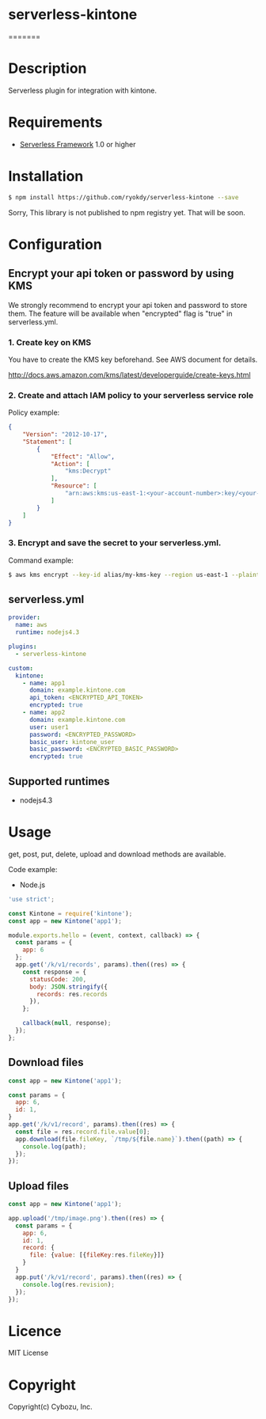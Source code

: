 # serverless-kintone

=======

# Description

Serverless plugin for integration with kintone.

# Requirements

- [Serverless Framework](https://github.com/serverless/serverless) 1.0 or higher

# Installation

```sh
$ npm install https://github.com/ryokdy/serverless-kintone --save
```
Sorry, This library is not published to npm registry yet. That will be soon.

# Configuration

## Encrypt your api token or password by using KMS

We strongly recommend to encrypt your api token and password to store them. The feature will be available when "encrypted" flag is "true" in serverless.yml.

### 1. Create key on KMS

You have to create the KMS key beforehand. See AWS document for details.

http://docs.aws.amazon.com/kms/latest/developerguide/create-keys.html

### 2. Create and attach IAM policy to your serverless service role  
Policy example:  

```json
{
    "Version": "2012-10-17",
    "Statement": [
        {
            "Effect": "Allow",
            "Action": [
                "kms:Decrypt"
            ],
            "Resource": [
                "arn:aws:kms:us-east-1:<your-account-number>:key/<your-key-id>"
            ]
        }
    ]
}
```

### 3. Encrypt and save the secret to your serverless.yml.
Command example:  

```sh
$ aws kms encrypt --key-id alias/my-kms-key --region us-east-1 --plaintext YOUR_TOKEN
```

## serverless.yml

```yaml
provider:
  name: aws
  runtime: nodejs4.3

plugins:
  - serverless-kintone

custom:
  kintone:
    - name: app1
      domain: example.kintone.com
      api_token: <ENCRYPTED_API_TOKEN>
      encrypted: true
    - name: app2
      domain: example.kintone.com
      user: user1
      password: <ENCRYPTED_PASSWORD>
      basic_user: kintone_user
      basic_password: <ENCRYPTED_BASIC_PASSWORD>
      encrypted: true
```

## Supported runtimes
- nodejs4.3

# Usage

get, post, put, delete, upload and download methods are available.

Code example:  

- Node.js

```js
'use strict';

const Kintone = require('kintone');
const app = new Kintone('app1');

module.exports.hello = (event, context, callback) => {
  const params = {
    app: 6
  };
  app.get('/k/v1/records', params).then((res) => {
    const response = {
      statusCode: 200,
      body: JSON.stringify({
        records: res.records
      }),
    };

    callback(null, response);
  });
};

```

## Download files

```js
const app = new Kintone('app1');

const params = {
  app: 6,
  id: 1,
}
app.get('/k/v1/record', params).then((res) => {
  const file = res.record.file.value[0];
  app.download(file.fileKey, `/tmp/${file.name}`).then((path) => {
    console.log(path);
  });
});
```

## Upload files

```js
const app = new Kintone('app1');

app.upload('/tmp/image.png').then((res) => {
  const params = {
    app: 6,
    id: 1,
    record: {
      file: {value: [{fileKey:res.fileKey}]}
    }
  }
  app.put('/k/v1/record', params).then((res) => {
    console.log(res.revision);
  });
});
```

# Licence

MIT License

# Copyright

Copyright(c) Cybozu, Inc.
